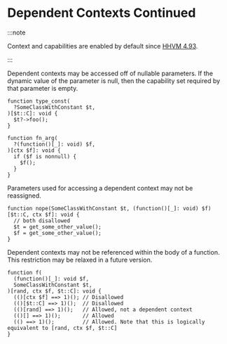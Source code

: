 # Dependent Contexts Continued

:::note

Context and capabilities are enabled by default since
[HHVM 4.93](https://hhvm.com/blog/2021/01/19/hhvm-4.93.html).

:::

Dependent contexts may be accessed off of nullable parameters. If the dynamic value of the parameter is null, then the capability set required by that parameter is empty.

```hack no-extract
function type_const(
  ?SomeClassWithConstant $t,
)[$t::C]: void {
  $t?->foo();
}

function fn_arg(
  ?(function()[_]: void) $f,
)[ctx $f]: void {
  if ($f is nonnull) {
    $f();
  }
}
```

Parameters used for accessing a dependent context may not be reassigned.

```hack no-extract
function nope(SomeClassWithConstant $t, (function()[_]: void) $f)[$t::C, ctx $f]: void {
  // both disallowed
  $t = get_some_other_value();
  $f = get_some_other_value();
}
```

Dependent contexts may not be referenced within the body of a function. This restriction may be relaxed in a future version.

```hack no-extract
function f(
  (function()[_]: void $f,
  SomeClassWithConstant $t,
)[rand, ctx $f, $t::C]: void {
  (()[ctx $f] ==> 1)(); // Disallowed
  (()[$t::C] ==> 1)();  // Disallowed
  (()[rand] ==> 1)();   // Allowed, not a dependent context
  (()[] ==> 1)();       // Allowed
  (() ==> 1)();         // Allowed. Note that this is logically equivalent to [rand, ctx $f, $t::C]
}
```
